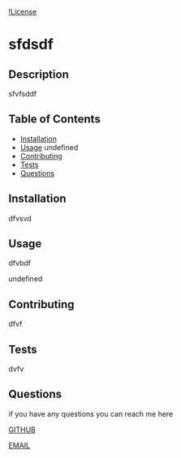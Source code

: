 

  [!License](https://img.shields.io/crates/l/gnu?color=green&style=for-the-badge)

  # sfdsdf 
  
  ## Description
  
  sfvfsddf
  
  ## Table of Contents
  * [Installation](#installation)
  * [Usage](#usage)
  undefined
  * [Contributing](#contributing)
  * [Tests](#tests)
  * [Questions](#questions)
  
  ## Installation
  
  dfvsvd
  
  ## Usage
  
  dfvbdf

  undefined
  
  ## Contributing
  
  dfvf
 
  ## Tests
  
  dvfv
  
  ## Questions
  if you have any questions you can reach me here

  [GITHUB](https://github.com/dvfd)
  
  [EMAIL](dfvdf)
  
  